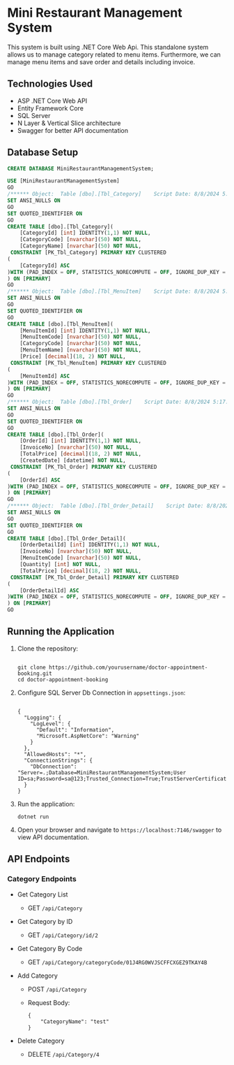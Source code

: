 <h1>Mini Restaurant Management System</h1>

This system is built using .NET Core Web Api. This standalone system allows us to manage category related to menu items.
Furthermore, we can manage menu items and save order and details including invoice.

## Technologies Used

- ASP .NET Core Web API
- Entity Framework Core
- SQL Server
- N Layer & Vertical Slice architecture
- Swagger for better API documentation

## Database Setup

```sql
CREATE DATABASE MiniRestaurantManagementSystem;

USE [MiniRestaurantManagementSystem]
GO
/****** Object:  Table [dbo].[Tbl_Category]    Script Date: 8/8/2024 5:17:54 PM ******/
SET ANSI_NULLS ON
GO
SET QUOTED_IDENTIFIER ON
GO
CREATE TABLE [dbo].[Tbl_Category](
	[CategoryId] [int] IDENTITY(1,1) NOT NULL,
	[CategoryCode] [nvarchar](50) NOT NULL,
	[CategoryName] [nvarchar](50) NOT NULL,
 CONSTRAINT [PK_Tbl_Category] PRIMARY KEY CLUSTERED 
(
	[CategoryId] ASC
)WITH (PAD_INDEX = OFF, STATISTICS_NORECOMPUTE = OFF, IGNORE_DUP_KEY = OFF, ALLOW_ROW_LOCKS = ON, ALLOW_PAGE_LOCKS = ON, OPTIMIZE_FOR_SEQUENTIAL_KEY = OFF) ON [PRIMARY]
) ON [PRIMARY]
GO
/****** Object:  Table [dbo].[Tbl_MenuItem]    Script Date: 8/8/2024 5:17:54 PM ******/
SET ANSI_NULLS ON
GO
SET QUOTED_IDENTIFIER ON
GO
CREATE TABLE [dbo].[Tbl_MenuItem](
	[MenuItemId] [int] IDENTITY(1,1) NOT NULL,
	[MenuItemCode] [nvarchar](50) NOT NULL,
	[CategoryCode] [nvarchar](50) NOT NULL,
	[MenuItemName] [nvarchar](50) NOT NULL,
	[Price] [decimal](18, 2) NOT NULL,
 CONSTRAINT [PK_Tbl_MenuItem] PRIMARY KEY CLUSTERED 
(
	[MenuItemId] ASC
)WITH (PAD_INDEX = OFF, STATISTICS_NORECOMPUTE = OFF, IGNORE_DUP_KEY = OFF, ALLOW_ROW_LOCKS = ON, ALLOW_PAGE_LOCKS = ON, OPTIMIZE_FOR_SEQUENTIAL_KEY = OFF) ON [PRIMARY]
) ON [PRIMARY]
GO
/****** Object:  Table [dbo].[Tbl_Order]    Script Date: 8/8/2024 5:17:54 PM ******/
SET ANSI_NULLS ON
GO
SET QUOTED_IDENTIFIER ON
GO
CREATE TABLE [dbo].[Tbl_Order](
	[OrderId] [int] IDENTITY(1,1) NOT NULL,
	[InvoiceNo] [nvarchar](50) NOT NULL,
	[TotalPrice] [decimal](18, 2) NOT NULL,
	[CreatedDate] [datetime] NOT NULL,
 CONSTRAINT [PK_Tbl_Order] PRIMARY KEY CLUSTERED 
(
	[OrderId] ASC
)WITH (PAD_INDEX = OFF, STATISTICS_NORECOMPUTE = OFF, IGNORE_DUP_KEY = OFF, ALLOW_ROW_LOCKS = ON, ALLOW_PAGE_LOCKS = ON, OPTIMIZE_FOR_SEQUENTIAL_KEY = OFF) ON [PRIMARY]
) ON [PRIMARY]
GO
/****** Object:  Table [dbo].[Tbl_Order_Detail]    Script Date: 8/8/2024 5:17:54 PM ******/
SET ANSI_NULLS ON
GO
SET QUOTED_IDENTIFIER ON
GO
CREATE TABLE [dbo].[Tbl_Order_Detail](
	[OrderDetailId] [int] IDENTITY(1,1) NOT NULL,
	[InvoiceNo] [nvarchar](50) NOT NULL,
	[MenuItemCode] [nvarchar](50) NOT NULL,
	[Quantity] [int] NOT NULL,
	[TotalPrice] [decimal](18, 2) NOT NULL,
 CONSTRAINT [PK_Tbl_Order_Detail] PRIMARY KEY CLUSTERED 
(
	[OrderDetailId] ASC
)WITH (PAD_INDEX = OFF, STATISTICS_NORECOMPUTE = OFF, IGNORE_DUP_KEY = OFF, ALLOW_ROW_LOCKS = ON, ALLOW_PAGE_LOCKS = ON, OPTIMIZE_FOR_SEQUENTIAL_KEY = OFF) ON [PRIMARY]
) ON [PRIMARY]
GO

```

## Running the Application

1. Clone the repository:
	```
	
	git clone https://github.com/yourusername/doctor-appointment-booking.git
	cd doctor-appointment-booking
	
	```

2. Configure SQL Server Db Connection in ``` appsettings.json ```:
	```
	
	{
	  "Logging": {
	    "LogLevel": {
	      "Default": "Information",
	      "Microsoft.AspNetCore": "Warning"
	    }
	  },
	  "AllowedHosts": "*",
	  "ConnectionStrings": {
	    "DbConnection": "Server=.;Database=MiniRestaurantManagementSystem;User ID=sa;Password=sa@123;Trusted_Connection=True;TrustServerCertificate=True;"
	  }
	}
	
	```

3. Run the application:
	```
	dotnet run
	```

 4. Open your browser and navigate to ``` https://localhost:7146/swagger ``` to view API documentation.


## API Endpoints

### Category Endpoints

* Get Category List
	- GET ``` /api/Category ```

* Get Category by ID
	- GET ``` /api/Category/id/2 ```

* Get Category By Code
	- GET ``` /api/Category/categoryCode/01J4RG0WVJSCFFCXGEZ9TKAY4B ```

* Add Category
	- POST ``` /api/Category ```
 	- Request Body:


		```
		{
		    "CategoryName": "test"
		}
		```

* Delete Category
  	- DELETE ``` /api/Category/4 ```
